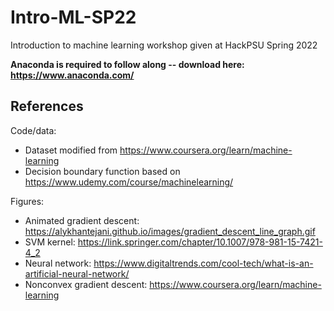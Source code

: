# Intro-ML-SP22
Introduction to machine learning workshop given at HackPSU Spring 2022

**Anaconda is required to follow along -- download here: https://www.anaconda.com/**

## References

Code/data:
- Dataset modified from https://www.coursera.org/learn/machine-learning
- Decision boundary function based on https://www.udemy.com/course/machinelearning/ 

Figures:
- Animated gradient descent: https://alykhantejani.github.io/images/gradient_descent_line_graph.gif
- SVM kernel: https://link.springer.com/chapter/10.1007/978-981-15-7421-4_2
- Neural network: https://www.digitaltrends.com/cool-tech/what-is-an-artificial-neural-network/
- Nonconvex gradient descent: https://www.coursera.org/learn/machine-learning
